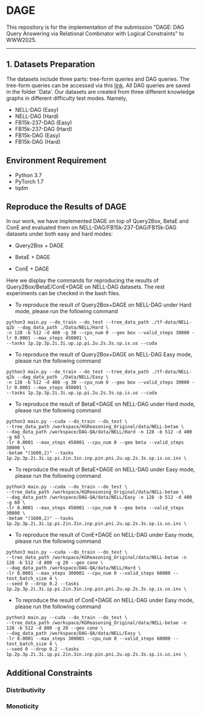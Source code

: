 # DAGE
This repository is for the implementation of the submission "DAGE: DAG Query Answering via Relational Combinator with Logical Constraints" to WWW2025. 

------------------------------------

## 1. Datasets Preparation
The datasets include three parts: tree-form queries and DAG queries. The tree-form queries can be accessed via this [link](http://snap.stanford.edu/betae/KG_data.zip). All DAG queries are saved in the folder 'Data'. 
Our datasets are created from three different knowledge graphs in different difficulty test modes. Namely,
- NELL-DAG (Easy) 
- NELL-DAG (Hard)
- FB15k-237-DAG (Easy)
- FB15k-237-DAG (Hard)
- FB15k-DAG (Easy)
- FB15k-DAG (Hard)

## Environment Requirement
- Python 3.7
- PyTorch 1.7
- tqdm

## Reproduce the Results of DAGE
In our work, we have implemented DAGE on top of Query2Box, BetaE and ConE and evaluated them on NELL-DAG/FB15k-237-DAG/FB15k-DAG datasets under both easy and hard modes:

- Query2Box + DAGE
  
- BetaE + DAGE

- ConE + DAGE

Here we display the commands for reproducing the results of Query2Box/BetaE/ConE+DAGE on NELL-DAG datasets. The rest experiments can be checked in the bash files.

- To reproduce the result of Query2Box+DAGE on NELL-DAG under Hard mode, please run the following command

```
python3 main.py --do_train --do_test --tree_data_path ./tf-data/NELL-q2b --dag_data_path ./Data/NELL/Hard \
-n 128 -b 512 -d 400 -g 30 --cpu_num 0 --geo box --valid_steps 30000 -lr 0.0001 --max_steps 450001 \
--tasks 1p.2p.3p.2i.3i.up.ip.pi.2u.2s.3s.sp.is.us --cuda
```

- To reproduce the result of Query2Box+DAGE on NELL-DAG Easy mode, please run the following command

```
python3 main.py --do_train --do_test --tree_data_path ./tf-data/NELL-q2b --dag_data_path ./Data/NELL/Easy \
-n 128 -b 512 -d 400 -g 30 --cpu_num 0 --geo box --valid_steps 30000 -lr 0.0001 --max_steps 450001 \
--tasks 1p.2p.3p.2i.3i.up.ip.pi.2u.2s.3s.sp.is.us --cuda
```

- To reproduce the result of BetaE+DAGE on NELL-DAG under Hard mode, please run the following command
```
python3 main.py --cuda --do_train --do_test \
--tree_data_path /workspace/KGReasoning_Original/data/NELL-betae \
--dag_data_path /workspace/DAG-QA/data/NELL/Hard -n 128 -b 512 -d 400 -g 60 \
-lr 0.0001 --max_steps 450001 --cpu_num 0 --geo beta --valid_steps 30000 \
-betam "(1600,2)" --tasks 1p.2p.3p.2i.3i.ip.pi.2in.3in.inp.pin.pni.2u.up.2s.3s.sp.is.us.ins \
```

- To reproduce the result of BetaE+DAGE on NELL-DAG under Easy mode, please run the following command
```
python3 main.py --cuda --do_train --do_test \
--tree_data_path /workspace/KGReasoning_Original/data/NELL-betae \
--dag_data_path /workspace/DAG-QA/data/NELL/Easy -n 128 -b 512 -d 400 -g 60 \
-lr 0.0001 --max_steps 450001 --cpu_num 0 --geo beta --valid_steps 30000 \
-betam "(1600,2)" --tasks 1p.2p.3p.2i.3i.ip.pi.2in.3in.inp.pin.pni.2u.up.2s.3s.sp.is.us.ins \
```

- To reproduce the result of ConE+DAGE on NELL-DAG under Easy mode, please run the following command
```
python3 main.py --cuda --do_train --do_test \
--tree_data_path /workspace/KGReasoning_Original/data/NELL-betae -n 128 -b 512 -d 800 -g 20 --geo cone \
--dag_data_path /workspace/DAG-QA/data/NELL/Hard \
-lr 0.0001 --max_steps 300001 --cpu_num 0 --valid_steps 60000 --test_batch_size 4 \
--seed 0 --drop 0.2 --tasks 1p.2p.3p.2i.3i.ip.pi.2in.3in.inp.pin.pni.2u.up.2s.3s.sp.is.us.ins \
```

- To reproduce the result of ConE+DAGE on NELL-DAG under Easy mode, please run the following command
```
python3 main.py --cuda --do_train --do_test \
--tree_data_path /workspace/KGReasoning_Original/data/NELL-betae -n 128 -b 512 -d 800 -g 20 --geo cone \
--dag_data_path /workspace/DAG-QA/data/NELL/Easy \
-lr 0.0001 --max_steps 300001 --cpu_num 0 --valid_steps 60000 --test_batch_size 4 \
--seed 0 --drop 0.2 --tasks 1p.2p.3p.2i.3i.ip.pi.2in.3in.inp.pin.pni.2u.up.2s.3s.sp.is.us.ins \
```  

## Additional Constraints

### Distributivity


### Monoticity



